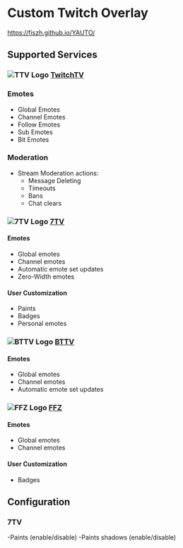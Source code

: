 # Custom Twitch Overlay

https://fiszh.github.io/YAUTO/

## Supported Services

### ![TTV Logo](https://femboy.beauty/JkODO) [TwitchTV](https://www.twitch.tv/)

### Emotes
- Global Emotes
- Channel Emotes
- Follow Emotes
- Sub Emotes
- Bit Emotes
  
### Moderation
- Stream Moderation actions:
  - Message Deleting
  - Timeouts
  - Bans
  - Chat clears

### ![7TV Logo](https://7tv.app/favicon.ico) [7TV](https://7tv.app/)

#### Emotes
- Global emotes
- Channel emotes
- Automatic emote set updates
- Zero-Width emotes

#### User Customization
- Paints
- Badges
- Personal emotes

### ![BTTV Logo](https://betterttv.com/favicon.png) [BTTV](https://betterttv.com/)

#### Emotes
- Global emotes
- Channel emotes
- Automatic emote set updates

### ![FFZ Logo](https://www.frankerfacez.com/static/images/favicon-32.png) [FFZ](https://www.frankerfacez.com/)

#### Emotes
- Global emotes
- Channel emotes

#### User Customization
- Badges

## Configuration

### 7TV
-Paints (enable/disable)
-Paints shadows (enable/disable)
